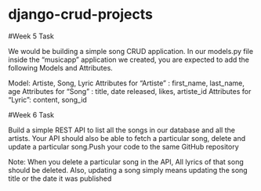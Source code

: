 # django-crud-projects
#Week 5 Task

We would be building a simple song CRUD application. In our models.py file inside the “musicapp” application we created, you are expected to add the following Models and Attributes.

 

Model: Artiste, Song, Lyric
Attributes for “Artiste” : first_name, last_name, age
Attributes for “Song” : title, date released, likes, artiste_id
Attributes for “Lyric”: content, song_id

#Week 6 Task
 
Build a simple REST API to list all the songs in our database and all the artists. Your API should also be able to fetch a particular song, delete and update a particular song.Push your code to the same GitHub repository

 

Note:  When you delete a particular song in the API, All lyrics of that song should be deleted. Also, updating a song simply means updating the song title or the date it was published

 


